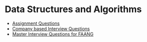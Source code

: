 # Data Structures and Algorithms

- [Assignment Questions](./assignment-questions/README.md)
- [Company based Interview Questions](./company-based-interview-questions/README.md)
- [Master Interview Questions for FAANG](./master-interview-questions-for-faang/README.md)
